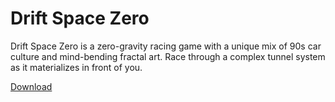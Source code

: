 <link rel="stylesheet" type="text/css" href="https://ryanyearsley.github.io/style.css">

# Drift Space Zero  

Drift Space Zero is a zero-gravity racing game with a unique mix of 90s car culture and mind-bending fractal art. Race through a complex tunnel system as it materializes in front of you.

<a href="https://tetricomstudios.itch.io/drift-space-zero">Download</a>
